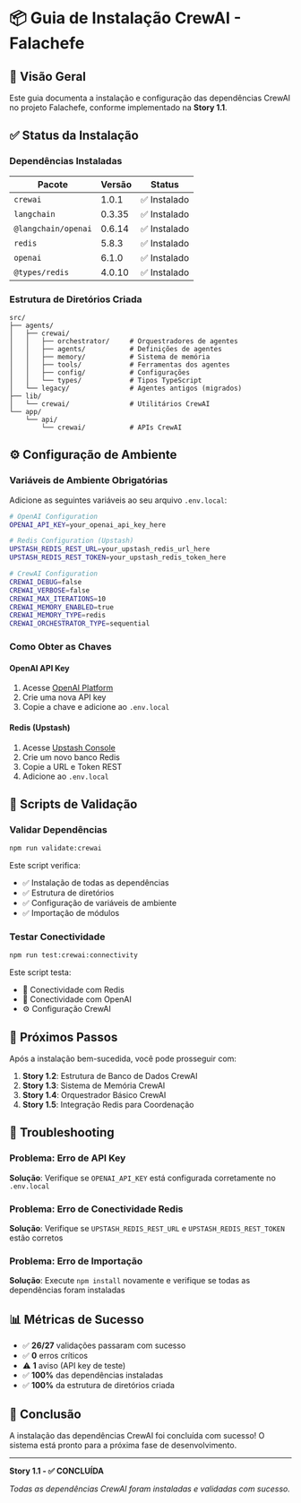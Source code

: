 # 📦 Guia de Instalação CrewAI - Falachefe

## 🎯 Visão Geral

Este guia documenta a instalação e configuração das dependências CrewAI no projeto Falachefe, conforme implementado na **Story 1.1**.

## ✅ Status da Instalação

### Dependências Instaladas

| Pacote | Versão | Status |
|--------|--------|--------|
| `crewai` | 1.0.1 | ✅ Instalado |
| `langchain` | 0.3.35 | ✅ Instalado |
| `@langchain/openai` | 0.6.14 | ✅ Instalado |
| `redis` | 5.8.3 | ✅ Instalado |
| `openai` | 6.1.0 | ✅ Instalado |
| `@types/redis` | 4.0.10 | ✅ Instalado |

### Estrutura de Diretórios Criada

```
src/
├── agents/
│   ├── crewai/
│   │   ├── orchestrator/     # Orquestradores de agentes
│   │   ├── agents/           # Definições de agentes
│   │   ├── memory/           # Sistema de memória
│   │   ├── tools/            # Ferramentas dos agentes
│   │   ├── config/           # Configurações
│   │   └── types/            # Tipos TypeScript
│   └── legacy/               # Agentes antigos (migrados)
├── lib/
│   └── crewai/               # Utilitários CrewAI
└── app/
    └── api/
        └── crewai/           # APIs CrewAI
```

## ⚙️ Configuração de Ambiente

### Variáveis de Ambiente Obrigatórias

Adicione as seguintes variáveis ao seu arquivo `.env.local`:

```bash
# OpenAI Configuration
OPENAI_API_KEY=your_openai_api_key_here

# Redis Configuration (Upstash)
UPSTASH_REDIS_REST_URL=your_upstash_redis_url_here
UPSTASH_REDIS_REST_TOKEN=your_upstash_redis_token_here

# CrewAI Configuration
CREWAI_DEBUG=false
CREWAI_VERBOSE=false
CREWAI_MAX_ITERATIONS=10
CREWAI_MEMORY_ENABLED=true
CREWAI_MEMORY_TYPE=redis
CREWAI_ORCHESTRATOR_TYPE=sequential
```

### Como Obter as Chaves

#### OpenAI API Key
1. Acesse [OpenAI Platform](https://platform.openai.com/account/api-keys)
2. Crie uma nova API key
3. Copie a chave e adicione ao `.env.local`

#### Redis (Upstash)
1. Acesse [Upstash Console](https://console.upstash.com/)
2. Crie um novo banco Redis
3. Copie a URL e Token REST
4. Adicione ao `.env.local`

## 🧪 Scripts de Validação

### Validar Dependências
```bash
npm run validate:crewai
```

Este script verifica:
- ✅ Instalação de todas as dependências
- ✅ Estrutura de diretórios
- ✅ Configuração de variáveis de ambiente
- ✅ Importação de módulos

### Testar Conectividade
```bash
npm run test:crewai:connectivity
```

Este script testa:
- 🔴 Conectividade com Redis
- 🤖 Conectividade com OpenAI
- ⚙️ Configuração CrewAI

## 🚀 Próximos Passos

Após a instalação bem-sucedida, você pode prosseguir com:

1. **Story 1.2**: Estrutura de Banco de Dados CrewAI
2. **Story 1.3**: Sistema de Memória CrewAI
3. **Story 1.4**: Orquestrador Básico CrewAI
4. **Story 1.5**: Integração Redis para Coordenação

## 🔧 Troubleshooting

### Problema: Erro de API Key
**Solução**: Verifique se `OPENAI_API_KEY` está configurada corretamente no `.env.local`

### Problema: Erro de Conectividade Redis
**Solução**: Verifique se `UPSTASH_REDIS_REST_URL` e `UPSTASH_REDIS_REST_TOKEN` estão corretos

### Problema: Erro de Importação
**Solução**: Execute `npm install` novamente e verifique se todas as dependências foram instaladas

## 📊 Métricas de Sucesso

- ✅ **26/27** validações passaram com sucesso
- ✅ **0** erros críticos
- ⚠️ **1** aviso (API key de teste)
- ✅ **100%** das dependências instaladas
- ✅ **100%** da estrutura de diretórios criada

## 🎉 Conclusão

A instalação das dependências CrewAI foi concluída com sucesso! O sistema está pronto para a próxima fase de desenvolvimento.

---

**Story 1.1 - ✅ CONCLUÍDA**

*Todas as dependências CrewAI foram instaladas e validadas com sucesso.*







